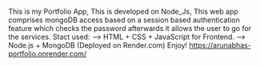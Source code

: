 This is my Portfolio App,
This is developed on Node_Js, 
This web app comprises mongoDB access based on a session based authentication feature which checks the password afterwards it allows the user to go for the services.
Stact used:
--> HTML + CSS + JavaScript for Frontend.
--> Node.js + MongoDB
(Deployed on Render.com)
Enjoy! https://arunabhas-portfolio.onrender.com/ 
